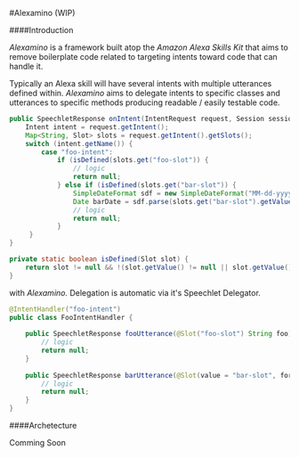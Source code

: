 #Alexamino (WIP)

####Introduction
<p><i>Alexamino</i> is a framework built atop the <i>Amazon Alexa Skills Kit</i> that aims to remove boilerplate code related to targeting intents toward code that can handle it.</p>
<p>Typically an Alexa skill will have several intents with multiple utterances defined within. <i>Alexamino</i> aims to delegate intents to specific classes and utterances to specific methods producing readable / easily testable code. 
</p>

```java
public SpeechletResponse onIntent(IntentRequest request, Session session) throws SpeechletException {
    Intent intent = request.getIntent();
    Map<String, Slot> slots = request.getIntent().getSlots();
    switch (intent.getName()) {
        case "foo-intent":
            if (isDefined(slots.get("foo-slot")) {
                // logic
                return null;
            } else if (isDefined(slots.get("bar-slot")) {
                SimpleDateFormat sdf = new SimpleDateFormat("MM-dd-yyyy");
                Date barDate = sdf.parse(slots.get("bar-slot").getValue());
                // logic
                return null;
            }
     }
}

private static boolean isDefined(Slot slot) {
    return slot != null && !(slot.getValue() != null || slot.getValue().isEmpty());
}
```
<p>with<i> Alexamino.</i> Delegation is automatic via it's Speechlet Delegator.</p>

```java
@IntentHandler("foo-intent")
public class FooIntentHandler {
    
    public SpeechletResponse fooUtterance(@Slot("foo-slot") String foo) {
        // logic
        return null;
    }
    
    public SpeechletResponse barUtterance(@Slot(value = "bar-slot", format="MM-dd-yyyy") Date barDate) {
        // logic
        return null;
    }
}
```
####Archetecture

Comming Soon

